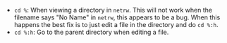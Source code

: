- `cd %`: When viewing a directory in `netrw`. This will not work when the filename says "No Name" in `netrw`, this appears to be a bug. When this happens the best fix is to just edit a file in the directory and do `cd %:h`.
- `cd %:h`: Go to the parent directory when editing a file.
